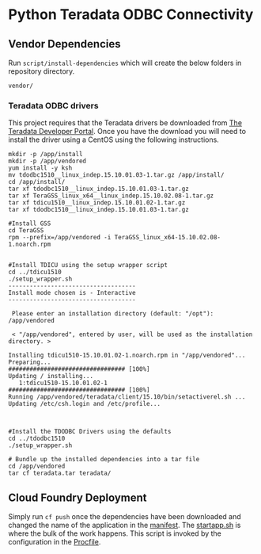 # Python Teradata ODBC Connectivity

## Vendor Dependencies
Run `script/install-dependencies` which will create the below folders in repository directory.

```
vendor/
```
### Teradata ODBC drivers

This project requires that the Teradata drivers be downloaded from [The Teradata Developer Portal](http://downloads.teradata.com/download/connectivity/odbc-driver/linux). Once you have the download you will need to install the driver using a CentOS using the following instructions.

```
mkdir -p /app/install
mkdir -p /app/vendored
yum install -y ksh
mv tdodbc1510__linux_indep.15.10.01.03-1.tar.gz /app/install/
cd /app/install/
tar xf tdodbc1510__linux_indep.15.10.01.03-1.tar.gz
tar xf TeraGSS_linux_x64__linux_indep.15.10.02.08-1.tar.gz
tar xf tdicu1510__linux_indep.15.10.01.02-1.tar.gz
tar xf tdodbc1510__linux_indep.15.10.01.03-1.tar.gz

#Install GSS
cd TeraGSS
rpm --prefix=/app/vendored -i TeraGSS_linux_x64-15.10.02.08-1.noarch.rpm


#Install TDICU using the setup wrapper script
cd ../tdicu1510
./setup_wrapper.sh
------------------------------------
Install mode chosen is - Interactive
------------------------------------

 Please enter an installation directory (default: "/opt"): /app/vendored

 < "/app/vendored", entered by user, will be used as the installation directory. >

Installing tdicu1510-15.10.01.02-1.noarch.rpm in "/app/vendored"...
Preparing...                          ################################# [100%]
Updating / installing...
   1:tdicu1510-15.10.01.02-1          ################################# [100%]
Running /app/vendored/teradata/client/15.10/bin/setactiverel.sh ...
Updating /etc/csh.login and /etc/profile...



#Install the TDODBC Drivers using the defaults
cd ../tdodbc1510
./setup_wrapper.sh

# Bundle up the installed dependencies into a tar file
cd /app/vendored
tar cf teradata.tar teradata/
```

## Cloud Foundry Deployment
Simply run `cf push` once the dependencies have been downloaded and changed the
name of the application in the [manifest](manifest.yml). The [startapp.sh](script/statapp.sh)
is where the bulk of the work happens. This script is invoked by the configuration in
the [Procfile](Procfile).
